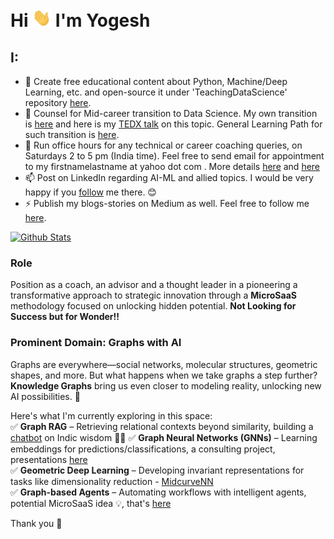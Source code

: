 # Hi <img src="https://raw.githubusercontent.com/ABSphreak/ABSphreak/master/gifs/Hi.gif" width="30px"> I'm Yogesh

## I:
- 🌱 Create free educational content about Python, Machine/Deep Learning, etc. and open-source it under 'TeachingDataScience' repository [here](https://github.com/yogeshhk/TeachingDataScience).
- 👯 Counsel for Mid-career transition to Data Science. My own transition is [here](https://www.youtube.com/watch?v=IQzWosVzkM4) and here is my [TEDX talk](https://www.youtube.com/watch?v=-VbWRs7BsPY) on this topic. General Learning Path for such transition is [here](https://www.youtube.com/watch?v=-_8i6IQz8l8).
- 💬 Run office hours for any technical or career coaching queries, on Saturdays 2 to 5 pm (India time). Feel free to send email for appointment to my firstnamelastname at yahoo dot com . More details [here](https://www.linkedin.com/feed/update/urn:li:activity:6913670687291240448/) and [here](https://www.linkedin.com/feed/update/urn:li:activity:7147062487174070272/)
- 📫 Post on LinkedIn regarding AI-ML and allied topics. I would be very happy if you [follow](https://www.linkedin.com/in/yogeshkulkarni/) me there. 😊
- ⚡ Publish my blogs-stories on Medium as well. Feel free to follow me [here](https://yogeshharibhaukulkarni.medium.com/).

<!--- [![Top Languages](https://github-readme-stats.vercel.app/api/top-langs/?username=yogeshhk)](https://github.com/yogeshhk) -->
[![Github Stats](https://github-readme-stats.vercel.app/api?username=yogeshhk)](https://github.com/yogeshhk)

### Role
Position as a coach, an advisor and a thought leader in a pioneering a transformative approach to strategic innovation through a **MicroSaaS** methodology focused on unlocking hidden potential. **Not Looking for Success but for Wonder!!**

### Prominent Domain: Graphs with AI

Graphs are everywhere—social networks, molecular structures, geometric shapes, and more. But what happens when we take graphs a step further? **Knowledge Graphs** bring us even closer to modeling reality, unlocking new AI possibilities. 🚀  

Here's what I'm currently exploring in this space:  
✅ **Graph RAG** – Retrieving relational contexts beyond similarity, building a [chatbot](https://github.com/yogeshhk/Sarvadnya/tree/master/src/ask_yogasutra) on Indic wisdom 📜🤖 
✅ **Graph Neural Networks (GNNs)** – Learning embeddings for predictions/classifications, a consulting project, presentations [here](https://github.com/yogeshhk/TeachingDataScience)  
✅ **Geometric Deep Learning** – Developing invariant representations for tasks like dimensionality reduction - [MidcurveNN](https://github.com/yogeshhk/MidcurveNN)  
✅ **Graph-based Agents** – Automating workflows with intelligent agents, potential MicroSaaS idea 💡, that's [here](https://github.com/yogeshhk/MicroSaaS/tree/master/src/qa_agent)  


Thank you 🙏


